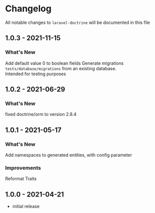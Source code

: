 # Changelog

All notable changes to `laravel-doctrine` will be documented in this file

## 1.0.3 - 2021-11-15
### What's New
Add default value 0 to boolean fields
Generate migrations `tests/database/migrations` from an existing database.  
Intended for testing purposes

## 1.0.2 - 2021-06-29
### What's New
fixed doctrine/orm to version 2.8.4

## 1.0.1 - 2021-05-17
### What's New
Add namespaces to generated entities, with config parameter
### Improvements
Reformat Traits

## 1.0.0 - 2021-04-21

- initial release
